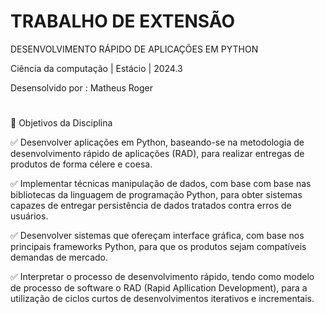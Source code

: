 # TRABALHO DE EXTENSÃO
DESENVOLVIMENTO RÁPIDO DE APLICAÇÕES EM PYTHON

Ciência da computação | Estácio | 2024.3

Desensolvido por : Matheus Roger
#
🎯 Objetivos da Disciplina

­✅ Desenvolver aplicações em Python, baseando­-se na metodologia de desenvolvimento rápido de aplicações (RAD), para realizar entregas de produtos de forma célere e coesa.

✅ Implementar técnicas manipulação de dados, com base com base nas bibliotecas da linguagem de programação Python, para obter sistemas capazes de entregar persistência de dados tratados contra erros de usuários.

✅ Desenvolver sistemas que ofereçam interface gráfica, com base nos principais frameworks Python, para que os produtos sejam compatíveis demandas de mercado.

✅ Interpretar o processo de desenvolvimento rápido, tendo como modelo de processo de software o RAD (Rapid Apllication Development), para a utilização de ciclos curtos de desenvolvimentos iterativos e incrementais.
